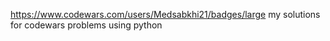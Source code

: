 https://www.codewars.com/users/Medsabkhi21/badges/large
my solutions for codewars problems using python
